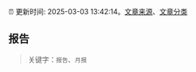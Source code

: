 :alarm_clock: 更新时间: 2025-03-03 13:42:14。[文章来源](/README.md)、[文章分类](/TAGS.md)

## 报告


> 关键字：`报告`、`月报`



